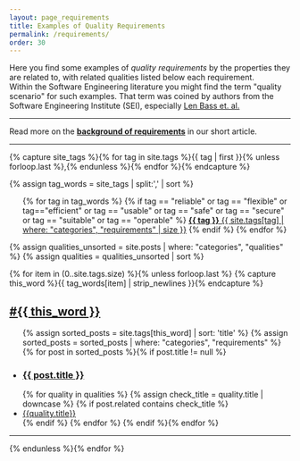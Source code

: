 ```yaml
---
layout: page_requirements
title: Examples of Quality Requirements
permalink: /requirements/
order: 30
---
```


Here you find some examples of 
<span style="color: var(--req-text-color)" markdown="1">
_quality requirements_
</span>
by the properties they are related to, with 
<span style="color: var(--blue-text-color)">
related qualities
</span>
listed below each requirement. <br>
Within the Software Engineering literature you might find the term "quality scenario" for such examples. 
That term was coined by authors from the Software Engineering Institute (SEI), especially [Len Bass et. al.](/references/#bass-swa-practice)

<hr class="with-no-margin"/>

Read more on the **[background of requirements](/articles/specify-quality-requirements)** in our short article.

<hr class="with-no-margin"/>

{% capture site_tags %}{% for tag in site.tags %}{{ tag | first }}{% unless forloop.last %},{% endunless %}{% endfor %}{% endcapture %}
<!-- site_tags: {{ site_tags }} -->
{% assign tag_words = site_tags |  split:',' | sort %}
<!-- tag_words: {{ tag_words }} -->

<div id="tags">
  <ul class="tag-box inline">
  {% for tag in tag_words %}
    <!-- make the tags of the arc42-quality-model stand out -->
    {% if tag == "reliable" or tag == "flexible" or tag=="efficient" or tag == "usable" or tag == "safe" or tag == "secure" or tag == "suitable" or tag == "operable" %}
    <a class="hov tags req" href="/tag-{{ tag | cgi_escape }}"><b>{{ tag }}</b>
       <span>{{ site.tags[tag] | where: "categories", "requirements" | size }}</span></a>
    {% endif %}
  {% endfor %}
  </ul>

{% assign qualities_unsorted = site.posts | where: "categories", "qualities" %}
{% assign qualities = qualities_unsorted | sort %}

{% for item in (0..site.tags.size) %}{% unless forloop.last %}
{% capture this_word %}{{ tag_words[item] | strip_newlines }}{% endcapture %}
<a href="/tag-{{ this_word | cgi_escape }}">
<h2>#{{ this_word }}</h2></a>
  <ul class="posts">
    {% assign sorted_posts = site.tags[this_word] | sort: 'title' %}
    {% assign sorted_posts = sorted_posts | where: "categories", "requirements" %}
    {% for post in sorted_posts %}{% if post.title != null %}
    <h3 style="color: var(--req-text-color)"><li><a style="color: var(--req-text-color)" href="{{ post.url }}">{{ post.title }}</a></li></h3>
    {% for quality in qualities %}
        {% assign check_title = quality.title | downcase %}
        {% if post.related contains check_title %}
            <li class="related-quality"><a href="{{quality.url}}"> {{quality.title}} </a></li>
        {% endif %}
    {% endfor %}
    {% endif %}{% endfor %}
  </ul>
<hr class="big-sep">
  {% endunless %}{% endfor %}

</div>


